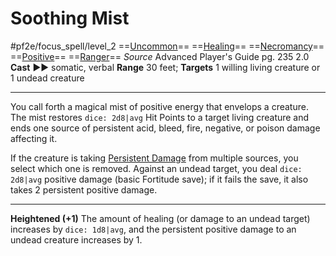 # Soothing Mist
#pf2e/focus_spell/level_2
==[Uncommon](rules/traits/uncommon.md)== ==[Healing](rules/traits/healing.md)== ==[Necromancy](rules/traits/necromancy.md)== ==[Positive](rules/traits/positive.md)== ==[Ranger](rules/traits/ranger.md)==
*Source* Advanced Player's Guide pg. 235 2.0
**Cast** ►► somatic, verbal
**Range** 30 feet; **Targets** 1 willing living creature or 1 undead creature

---
You call forth a magical mist of positive energy that envelops a creature. The mist restores `dice: 2d8|avg` Hit Points to a target living creature and ends one source of persistent acid, bleed, fire, negative, or poison damage affecting it.

If the creature is taking [Persistent Damage](../../../Conditions/Persistent%20Damage.md) from multiple sources, you select which one is removed. Against an undead target, you deal `dice: 2d8|avg` positive damage (basic Fortitude save); if it fails the save, it also takes 2 persistent positive damage.

<hr>

**Heightened (+1)** The amount of healing (or damage to an undead target) increases by `dice: 1d8|avg`, and the persistent positive damage to an undead creature increases by 1.